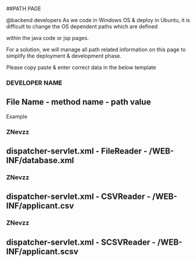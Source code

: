 ##PATH PAGE

@backend developers
As we code in Windows OS & deploy in Ubuntu, it is difficult to change the OS dependent paths which are defined 

within the java code or jsp pages. 

For a solution, we will manage all path related information on this page to simplify the deployment & development phase.

Please copy paste & enter correct data in the below template 

### DEVELOPER NAME
## File Name - method name - path value

Example

### ZNevzz
## dispatcher-servlet.xml - FileReader - /WEB-INF/database.xml

### ZNevzz
## dispatcher-servlet.xml - CSVReader - /WEB-INF/applicant.csv

### ZNevzz
## dispatcher-servlet.xml - SCSVReader - /WEB-INF/applicant.scsv


